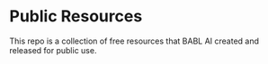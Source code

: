 # Public Resources

This repo is a collection of free resources that BABL AI created and released for public use.
